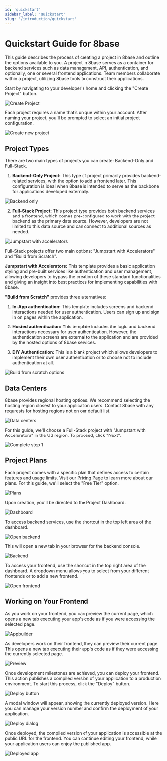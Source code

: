 ```yaml
---
id: 'quickstart'
sidebar_label: 'Quickstart'
slug: '/introduction/quickstart'
---
```

# Quickstart Guide for 8base

This guide describes the process of creating a project in 8base and outline the options available to you. A project in 8base serves as a container for backend services such as data management, API, authentication, and optionally, one or several frontend applications. Team members collaborate within a project, utilizing 8base tools to construct their applications.

Start by navigating to your developer's home and clicking the "Create Project" button.

![Create Project](../_images/02-quickstart-02.png)

Each project requires a name that’s unique within your account. After naming your project, you'll be prompted to select an initial project configuration.

![Create new project](../_images/02-quickstart-04.png)


## Project Types

There are two main types of projects you can create: Backend-Only and Full-Stack.

1. **Backend-Only Project:** This type of project primarily provides backend-related services, with the option to add a frontend later. This configuration is ideal when 8base is intended to serve as the backbone for applications developed externally.

![Backend only](../_images/02-quickstart-05.png)


2. **Full-Stack Project:** This project type provides both backend services and a frontend, which comes pre-configured to work with the project backend as the primary data source. However, developers are not limited to this data source and can connect to additional sources as needed.

![Jumpstart with accelerators](../_images/02-quickstart-06.png)


Full-Stack projects offer two main options: "Jumpstart with Accelerators" and "Build from Scratch".

 **Jumpstart with Accelerators:** This template provides a basic application styling and pre-built services like authentication and user management, allowing developers to bypass the creation of these standard functionalities and giving an insight into best practices for implementing capabilities with 8base.

**"Build from Scratch"** provides three alternatives:

1. **In-App authentication:** This template includes screens and backend interactions needed for user authentication. Users can sign up and sign in on pages within the application.

2. **Hosted authentication:** This template includes the logic and backend interactions necessary for user authentication. However, the authentication screens are external to the application and are provided by the hosted options of 8base services.

3. **DIY Authentication:** This is a blank project which allows developers to implement their own user authentication or to choose not to include authentication at all.

![Build from scratch options](../_images/02-quickstart-07.png)


## Data Centers

8base provides regional hosting options. We recommend selecting the hosting region closest to your application users. Contact 8base with any requrests for hosting regions not on our default list.

![Data centers](../_images/02-quickstart-08.png)


For this guide, we'll choose a Full-Stack project with "Jumpstart with Accelerators" in the US region. To proceed, click "Next".

![Complete step 1](../_images/02-quickstart-09.png)


## Project Plans

Each project comes with a specific plan that defines access to certain features and usage limits. Visit our [Pricing Page](https://www.8base.com/pricing) to learn more about our plans. For this guide, we'll select the "Free Tier" option.

![Plans](../_images/02-quickstart-10.png)


Upon creation, you'll be directed to the Project Dashboard.

![Dashboard](../_images/02-quickstart-11.png)


To access backend services, use the shortcut in the top left area of the dashboard. 

![Open backend](../_images/02-quickstart-12.png)


This will open a new tab in your browser for the backend console.

![Backend](../_images/02-quickstart-13.png)


To access your frontend, use the shortcut in the top right area of the dashboard. A dropdown menu allows you to select from your different frontends or to add a new frontend.

![Open frontend](../_images/02-quickstart-14.png)


## Working on Your Frontend

As you work on your frontend, you can preview the current page, which opens a new tab executing your app's code as if you were accessing the selected page.

![Appbuilder](../_images/02-quickstart-15.png)


As developers work on their frontend, they can preview their current page. This opens a new tab executing their app's code as if they were accessing the currently selected page.

![Preview](../_images/02-quickstart-16.png)


Once development milestones are achieved, you can deploy your frontend. This action publishes a compiled version of your application to a production environment. To start this process, click the "Deploy" button.

![Deploy button](../_images/02-quickstart-17.png)

A modal window will appear, showing the currently deployed version. Here you can manage your version number and confirm the deployment of your application.

![Deploy dialog](../_images/02-quickstart-18.png)

Once deployed, the compiled version of your application is accessible at the public URL for the frontend. You can continue editing your frontend, while your application users can enjoy the published app.

![Deployed app](../_images/02-quickstart-19.png)
